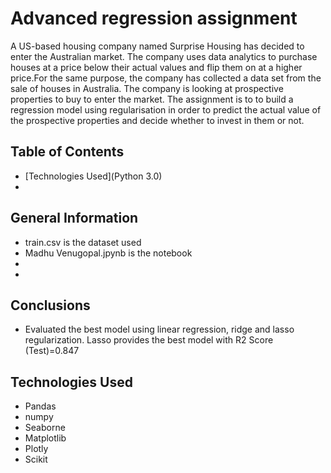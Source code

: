 # Advanced regression assignment
A US-based housing company named Surprise Housing has decided to enter the Australian market. The company uses data analytics to purchase houses at a price below their actual values and flip them on at a higher price.For the same purpose, the company has collected a data set from the sale of houses in Australia. The company is looking at prospective properties to buy to enter the market. The assignment is to  to build a regression model using regularisation in order to predict the actual value of the prospective properties and decide whether to invest in them or not.


## Table of Contents
 
* [Technologies Used](Python 3.0)
*  
 


## General Information
-  train.csv is the dataset used
-  Madhu Venugopal.jpynb is the notebook
-  
-  
 

## Conclusions
- Evaluated the best model using linear regression, ridge and lasso regularization. Lasso provides the best model with R2 Score (Test)=0.847
 

<!-- You don't have to answer all the questions - just the ones relevant to your project. -->


## Technologies Used
- Pandas  
- numpy
- Seaborne
- Matplotlib
- Plotly
- Scikit
 
 
 
